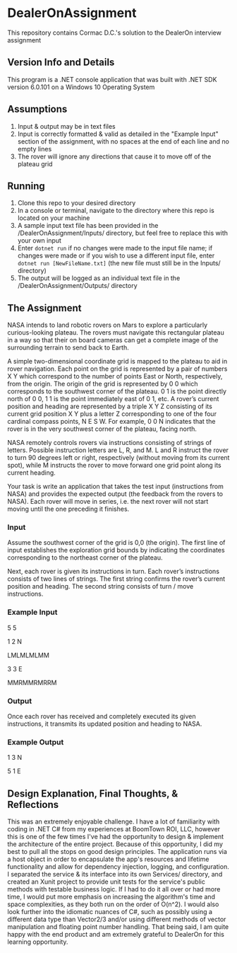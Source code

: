 # DealerOnAssignment

This repository contains Cormac D.C.'s solution to the DealerOn interview assignment

## Version Info and Details

This program is a .NET console application that was built with .NET SDK version 6.0.101 on a Windows 10 Operating System

## Assumptions

1. Input & output may be in text files
2. Input is correctly formatted & valid as detailed in the "Example Input" section of the assignment, with no spaces at the end of each line and no empty lines
3. The rover will ignore any directions that cause it to move off of the plateau grid

## Running

1. Clone this repo to your desired directory
2. In a console or terminal, navigate to the directory where this repo is located on your machine
3. A sample input text file has been provided in the /DealerOnAssignment/Inputs/ directory, but feel free to replace this with your own input
4. Enter `dotnet run` if no changes were made to the input file name; if changes were made or if you wish to use a different input file, enter `dotnet run [NewFileName.txt]` (the new file must still be in the Inputs/ directory)
5. The output will be logged as an individual text file in the /DealerOnAssignment/Outputs/ directory

## The Assignment

NASA intends to land robotic rovers on Mars to explore a particularly curious-looking plateau. The rovers must navigate this rectangular plateau in a way so that their on board cameras can get a complete image of the surrounding terrain to send back to Earth.

A simple two-dimensional coordinate grid is mapped to the plateau to aid in rover navigation. Each point on the grid is represented by a pair of numbers X Y which correspond to the number of points East or North, respectively, from the origin. The origin of the grid is represented by 0 0 which corresponds to the southwest corner of the plateau. 0 1 is the point directly north of 0 0, 1 1 is the point immediately east of 0 1, etc. A rover’s current position and heading are represented by a triple X Y Z consisting of its current grid position X Y plus a letter Z corresponding to one of the four cardinal compass points, N E S W. For example, 0 0 N indicates that the rover is in the very southwest corner of the plateau, facing north.

NASA remotely controls rovers via instructions consisting of strings of letters. Possible instruction letters are L, R, and M. L and R instruct the rover to turn 90 degrees left or right, respectively (without moving from its current spot), while M instructs the rover to move forward one grid point along its current heading.

Your task is write an application that takes the test input (instructions from NASA) and provides the expected output
(the feedback from the rovers to NASA). Each rover will move in series, i.e. the next rover will not start moving until
the one preceding it finishes.

### Input

Assume the southwest corner of the grid is 0,0 (the origin). The first line of input establishes the exploration grid bounds by indicating the coordinates corresponding to the northeast corner of the plateau.

Next, each rover is given its instructions in turn. Each rover’s instructions consists of two lines of strings. The first string confirms the rover’s current position and heading. The second string consists of turn / move instructions.

### Example Input

5 5

1 2 N

LMLMLMLMM

3 3 E

MMRMMRMRRM

### Output

Once each rover has received and completely executed its given instructions, it transmits its updated position and heading to NASA.

### Example Output

1 3 N

5 1 E

## Design Explanation, Final Thoughts, & Reflections

This was an extremely enjoyable challenge. I have a lot of familiarity with coding in .NET C# from my experiences at BoomTown ROI, LLC, however this is one of the few times I've had the opportunity to design & implement the architecture of the entire project. Because of this opportunity, I did my best to pull all the stops on good design principles. The application runs via a host object in order to encapsulate the app's resources and lifetime functionality and allow for dependency injection, logging, and configuration. I separated the service & its interface into its own Services/ directory, and created an Xunit project to provide unit tests for the service's public methods with testable business logic. If I had to do it all over or had more time, I would put more emphasis on increasing the algorithm's time and space complexities, as they both run on the order of O(n^2). I would also look further into the idiomatic nuances of C#, such as possibly using a different data type than Vector2/3 and/or using different methods of vector manipulation and floating point number handling. That being said, I am quite happy with the end product and am extremely grateful to DealerOn for this learning opportunity.
